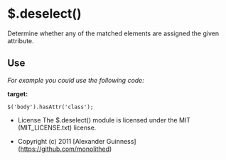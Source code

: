 # $.deselect()

Determine whether any of the matched elements are assigned the given attribute.

## Use
*For example you could use the following code:*

**target:**

	$('body').hasAttr('class');

* License
    The $.deselect() module is licensed under the MIT (MIT_LICENSE.txt) license.

* Copyright (c) 2011 [Alexander Guinness] (https://github.com/monolithed)
